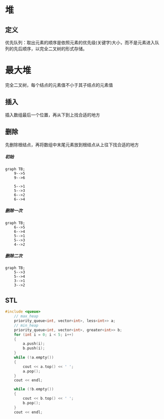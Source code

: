 # 堆

## 定义
优先队列：取出元素的顺序是依照元素的优先级(关键字)大小，而不是元素进入队列的先后顺序，以完全二叉树的形式存储。

# 最大堆
完全二叉树，每个结点的元素值不小于其子结点的元素值

## 插入
插入数组最后一个位置，再从下到上找合适的地方

## 删除
先删除根结点，再将数组中末尾元素放到根结点从上往下找合适的地方

##### 初始
```mermaid
graph TB;
    9-->5
    9-->6
 
    5-->1
    5-->3
    6-->2
    6-->4
```

##### 删除一次
```mermaid
graph TB;
    6-->5
    6-->4
    5-->1
    5-->3
    4-->2
```

##### 删除二次
```mermaid
graph TB;
    5-->3
    5-->4
    3-->1
    3-->2
```

## STL

```c++
#include <queue>
    // max_heap
    priority_queue<int, vector<int>, less<int>> a;
    // min_heap
    priority_queue<int, vector<int>, greater<int>> b;
    for (int i = 0; i < 5; i++)
    {
        a.push(i);
        b.push(i);
    }
    while (!a.empty())
    {
        cout << a.top() << ' ';
        a.pop();
    }
    cout << endl;

    while (!b.empty())
    {
        cout << b.top() << ' ';
        b.pop();
    }
    cout << endl;
```

